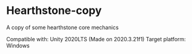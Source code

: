 # Hearthstone-copy
 A copy of some hearthstone core mechanics

Compatible with: Unity 2020LTS (Made on 2020.3.21f1)
Target platform: Windows